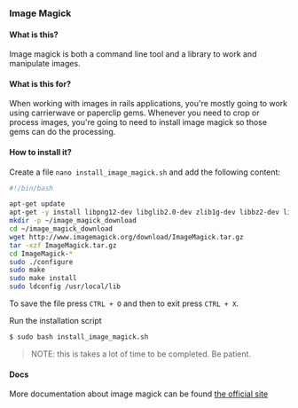 ### Image Magick

#### What is this?

Image magick is both a command line tool and a library to work and manipulate images.

#### What is this for?

When working with images in rails applications, you're mostly going to work using carrierwave or paperclip gems. Whenever you need to crop or process images, you're going to need to install image magick so those gems can do the processing.

#### How to install it?

Create a file `nano install_image_magick.sh` and add the following content:

```bash
#!/bin/bash

apt-get update
apt-get -y install libpng12-dev libglib2.0-dev zlib1g-dev libbz2-dev libtiff4-dev libjpeg8-dev
mkdir -p ~/image_magick_download
cd ~/image_magick_download
wget http://www.imagemagick.org/download/ImageMagick.tar.gz
tar -xzf ImageMagick.tar.gz
cd ImageMagick-*
sudo ./configure
sudo make
sudo make install
sudo ldconfig /usr/local/lib
```

To save the file press `CTRL + O` and then to exit press `CTRL + X`.

Run the installation script

```bash
$ sudo bash install_image_magick.sh
```

> NOTE: this is takes a lot of time to be completed. Be patient.

#### Docs

More documentation about image magick can be found [the official site](http://www.imagemagick.org/script/resources.php)
